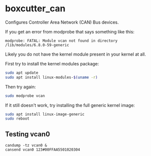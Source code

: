 boxcutter_can
=============

Configures Controller Area Network (CAN) Bus devices.

If you get an error from modprobe that says something like this:
```
modprobe: FATAL: Module vcan not found in directory /lib/modules/6.8.0-59-generic
```

Likely you do not have the kernel module present in your kernel at all.

First try to install the kernel modules package:

```bash
sudo apt update
sudo apt install linux-modules-$(uname -r)
```

Then try again:

```bash
sudo modprobe vcan
```

If it still doesn't work, try installing the full generic kernel image:

```bash
sudo apt install linux-image-generic
sudo reboot
```

Testing vcan0
-------------

```
candump -tz vcan0 &
cansend vcan0 123#00FFAA5501020304
```
